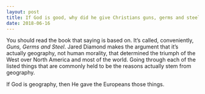 ```yaml
---
layout: post
title: If God is good, why did he give Christians guns, germs and steel to attack the world?
date: 2018-06-16
---
```


<p>You should read the book that saying is based on. It’s called, conveniently, <i>Guns, Germs and Steel</i>. Jared Diamond makes the argument that it’s actually geography, not human morality, that determined the triumph of the West over North America and most of the world. Going through each of the listed things that are commonly held to be the reasons actually stem from geography.</p><p>If God is geography, then He gave the Europeans those things.</p>
